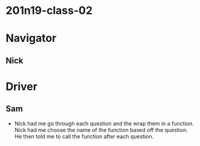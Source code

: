 # 201n19-class-02

# Navigator
## Nick
# Driver
## Sam
- Nick had me go through each question and the wrap them in a function. Nick had me choose the name of the function based off the question. He then told me to call the function after each question.
